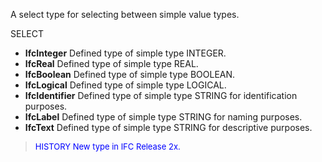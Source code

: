 ﻿A select type for selecting between simple value types.

SELECT

* **IfcInteger** Defined type of simple type INTEGER.
* **IfcReal** Defined type of simple type REAL.
* **IfcBoolean** Defined type of simple type BOOLEAN.
* **IfcLogical** Defined type of simple type LOGICAL.
* **IfcIdentifier** Defined type of simple type STRING for identification purposes.
* **IfcLabel** Defined type of simple type STRING for naming purposes.
* **IfcText** Defined type of simple type STRING for descriptive purposes.

> <font size="-1" color="#0000FF">HISTORY New type in IFC Release 2x.
</font>